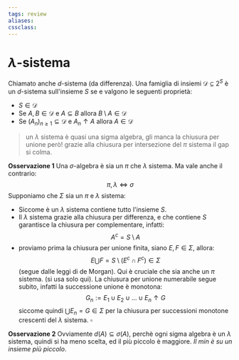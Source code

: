 ```yaml
---
tags: review
aliases:
cssclass:
---
```

 
# $\lambda$-sistema
Chiamato anche $d$-sistema (da differenza). Una famiglia di insiemi $\mathcal{D} \subseteq 2^S$ è un $d$-sistema sull'insieme $S$ se e valgono le seguenti proprietà:
- $S \in \mathcal{D}$
- Se $A,B \in \mathcal{D}$ e $A \subseteq B$ allora $B\setminus A \in \mathcal{D}$
- Se $(A_n)_{n\geq 1} \subseteq \mathcal{D}$ e $A_n \uparrow A$ allora $A \in \mathcal{D}$ 
> un $\lambda$ sistema è quasi una sigma algebra, gli manca la chiusura per unione però! grazie alla chiusura per intersezione del $\pi$ sistema il gap si colma.

**Osservazione 1**
Una $\sigma$-algebra è sia un $\pi$ che $\lambda$ sistema. Ma vale anche il contrario:
$$
\pi, \lambda \iff \sigma 
$$
Supponiamo che $\Sigma$ sia un $\pi$ e $\lambda$ sistema:
- Siccome è un $\lambda$ sistema contiene tutto l'insieme $S$.
- Il $\lambda$ sistema grazie alla chiusura per differenza, e che contiene $S$ garantisce la chiusura per complementare, infatti:
$$
A^c = S \setminus A
$$
- proviamo prima la chiusura per unione finita, siano $E,F \in \Sigma$, allora:
$$
E \bigcup F = S \setminus (E^c \cap F^c ) \in \Sigma
$$
(segue dalle leggi di de Morgan). Qui è cruciale che sia anche un $\pi$ sistema. (si usa solo qui).
La chiusura per unione numerabile segue subito, infatti la successione unione  è monotona:
$$
G_n := E_1 \cup E_2 \cup \dots \cup E_n \uparrow G 
$$
siccome quindi $\bigcup E_n = G \in \Sigma$ per la chiusura per successioni monotone crescenti del $\lambda$ sistema. $\square$

**Osservazione 2**
Ovviamente $d(A) \subseteq \sigma(A)$, perchè ogni sigma algebra è un $\lambda$ sistema, quindi si ha meno scelta, ed il più piccolo è maggiore. _Il min è su un insieme più piccolo_.